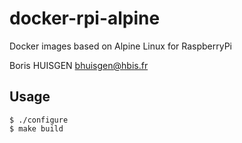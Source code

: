 # docker-rpi-alpine

Docker images based on Alpine Linux for RaspberryPi

Boris HUISGEN <bhuisgen@hbis.fr>

## Usage

    $ ./configure
    $ make build
